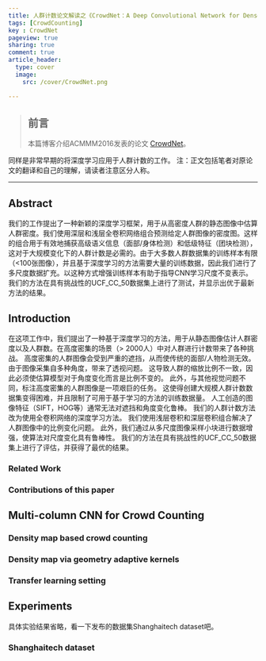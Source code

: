 ```yaml
---
title: 人群计数论文解读之《CrowdNet：A Deep Convolutional Network for Dense Crowd Counting》
tags: [CrowdCounting]
key : CrowdNet
pageview: true
sharing: true
comment: true
article_header:
  type: cover
  image:
    src: /cover/CrowdNet.png

---
```


> ## 前言
>本篇博客介绍ACMMM2016发表的论文 [CrowdNet](https://dl.acm.org/doi/10.1145/2964284.2967300)。
<!--more-->
同样是非常早期的将深度学习应用于人群计数的工作。
注：正文包括笔者对原论文的翻译和自己的理解，请读者注意区分人称。

------

## Abstract
  我们的工作提出了一种新颖的深度学习框架，用于从高密度人群的静态图像中估算人群密度。我们使用深层和浅层全卷积网络组合预测给定人群图像的密度图。这样的组合用于有效地捕获高级语义信息（面部/身体检测）和低级特征（团块检测），这对于大规模变化下的人群计数是必需的。由于大多数人群数据集的训练样本有限（<100张图像），并且基于深度学习的方法需要大量的训练数据，因此我们进行了多尺度数据扩充。以这种方式增强训练样本有助于指导CNN学习尺度不变表示。我们的方法在具有挑战性的UCF_CC_50数据集上进行了测试，并显示出优于最新方法的结果。


## Introduction
在这项工作中，我们提出了一种基于深度学习的方法，用于从静态图像估计人群密度以及人群数。在高度密集的场景（> 2000人）中对人群进行计数带来了各种挑战。 高度密集的人群图像会受到严重的遮挡，从而使传统的面部/人物检测无效。 由于图像采集自多种角度，带来了透视问题。 这导致人群的缩放比例不一致，因此必须使估算模型对于角度变化而言是比例不变的。 此外，与其他视觉问题不同，标注高度密集的人群图像是一项艰巨的任务。 这使得创建大规模人群计数数据集变得困难，并且限制了可用于基于学习的方法的训练数据量。 人工创造的图像特征（SIFT，HOG等）通常无法对遮挡和角度变化鲁棒。 我们的人群计数方法改为使用全卷积网络的深度学习方法。 我们使用浅层卷积和深层卷积组合解决了人群图像中的比例变化问题。 此外，我们通过从多尺度图像采样小块进行数据增强，使算法对尺度变化具有鲁棒性。 我们的方法在具有挑战性的UCF_CC_50数据集上进行了评估，并获得了最优的结果。

### Related Work


### Contributions of this paper


## Multi-column CNN for Crowd Counting

### Density map based crowd counting


   
### Density map via geometry adaptive kernels


### Transfer learning setting



## Experiments
具体实验结果省略，看一下发布的数据集Shanghaitech dataset吧。
### Shanghaitech dataset

